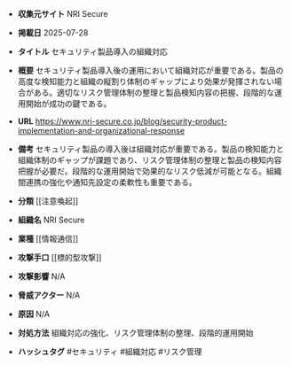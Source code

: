 - **収集元サイト**
NRI Secure

- **掲載日**
2025-07-28

- **タイトル**
セキュリティ製品導入の組織対応

- **概要**
セキュリティ製品導入後の運用において組織対応が重要である。製品の高度な検知能力と組織の縦割り体制のギャップにより効果が発揮されない場合がある。適切なリスク管理体制の整理と製品検知内容の把握、段階的な運用開始が成功の鍵である。

- **URL**
https://www.nri-secure.co.jp/blog/security-product-implementation-and-organizational-response

- **備考**
セキュリティ製品の導入後は組織対応が重要である。製品の検知能力と組織体制のギャップが課題であり、リスク管理体制の整理と製品の検知内容把握が必要だ。段階的な運用開始で効果的なリスク低減が可能となる。組織間連携の強化や通知先設定の柔軟性も重要である。

- **分類**
[[注意喚起]]

- **組織名**
NRI Secure

- **業種**
[[情報通信]]

- **攻撃手口**
[[標的型攻撃]]

- **攻撃影響**
N/A

- **脅威アクター**
N/A

- **原因**
N/A

- **対処方法**
組織対応の強化、リスク管理体制の整理、段階的運用開始

- **ハッシュタグ**
#セキュリティ #組織対応 #リスク管理
